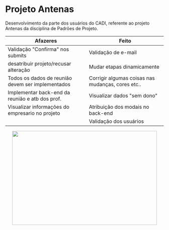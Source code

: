 Projeto Antenas
===============

Desenvolvimento da parte dos usuários do CADI, referente ao projeto Antenas da disciplina de Padrões de Projeto.

|                    **Afazeres**                  |      **Feito**      |
---------------------------------------------------|----------------------------------------------------------------------|
Validação "Confirma" nos submits                   | Validação de e-mail                                                  |
desatribuir projeto/recusar alteração              | Mudar etapas dinamicamente                                           |
Todos os dados de reunião devem ser implementados  | Corrigir algumas coisas nas mudanças, cores etc..                    |
Implementar back-end da reunião e atb dos prof.    | Visualizar dados "sem dono"                                          |
Visualizar informações do empresario no projeto    | Atribuição dos modais no back-end                                    |
|                                                  |Validação dos usuários                                                |                |                                                  |                                                                      |

<p align="center">
  <img width="460" height="300" src="https://i.imgur.com/yAJR3LX.gif">
</p>
